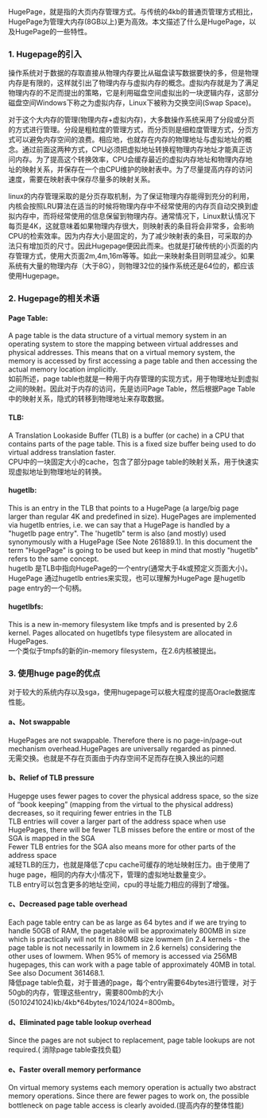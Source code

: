     
HugePage，就是指的大页内存管理方式。与传统的4kb的普通页管理方式相比，HugePage为管理大内存(8GB以上)更为高效。本文描述了什么是HugePage，以及HugePage的一些特性。    
 
### 1. Hugepage的引入    
操作系统对于数据的存取直接从物理内存要比从磁盘读写数据要快的多，但是物理内存是有限的，这样就引出了物理内存与虚拟内存的概念。虚拟内存就是为了满足物理内存的不足而提出的策略，它是利用磁盘空间虚拟出的一块逻辑内存，这部分磁盘空间Windows下称之为虚拟内存，Linux下被称为交换空间(Swap Space)。    
 
对于这个大内存的管理(物理内存+虚拟内存)，大多数操作系统采用了分段或分页的方式进行管理。分段是粗粒度的管理方式，而分页则是细粒度管理方式，分页方式可以避免内存空间的浪费。相应地，也就存在内存的物理地址与虚拟地址的概念。通过前面这两种方式，CPU必须把虚拟地址转换程物理内存地址才能真正访问内存。为了提高这个转换效率，CPU会缓存最近的虚拟内存地址和物理内存地址的映射关系，并保存在一个由CPU维护的映射表中。为了尽量提高内存的访问速度，需要在映射表中保存尽量多的映射关系。    
 
linux的内存管理采取的是分页存取机制，为了保证物理内存能得到充分的利用，内核会按照LRU算法在适当的时候将物理内存中不经常使用的内存页自动交换到虚拟内存中，而将经常使用的信息保留到物理内存。通常情况下，Linux默认情况下每页是4K，这就意味着如果物理内存很大，则映射表的条目将会非常多，会影响CPU的检索效率。因为内存大小是固定的，为了减少映射表的条目，可采取的办法只有增加页的尺寸。因此Hugepage便因此而来。也就是打破传统的小页面的内存管理方式，使用大页面2m,4m,16m等等。如此一来映射条目则明显减少。如果系统有大量的物理内存（大于8G），则物理32位的操作系统还是64位的，都应该使用Hugepage。    
 
### 2. Hugepage的相关术语    
#### Page Table:    
A page table is the data structure of a virtual memory system in an operating system to store the mapping between virtual addresses and physical addresses. This means that on a virtual memory system, the memory is accessed by first accessing a page table and then accessing the actual memory location implicitly.    
如前所述，page table也就是一种用于内存管理的实现方式，用于物理地址到虚拟之间的映射。因此对于内存的访问，先是访问Page Table，然后根据Page Table 中的映射关系，隐式的转移到物理地址来存取数据。    
 
#### TLB:    
A Translation Lookaside Buffer (TLB) is a buffer (or cache) in a CPU that contains parts of the page table. This is a fixed size buffer being used to do virtual address translation faster.    
      CPU中的一块固定大小的cache，包含了部分page table的映射关系，用于快速实现虚拟地址到物理地址的转换。    
 
#### hugetlb:    
This is an entry in the TLB that points to a HugePage (a large/big page larger than regular 4K and predefined in size). HugePages are implemented via hugetlb entries, i.e. we can say that a HugePage is handled by a "hugetlb page entry". The 'hugetlb" term is also (and mostly) used synonymously with a HugePage (See Note 261889.1). In this document the term "HugePage" is going to be used but keep in mind that mostly "hugetlb" refers to the same concept.    
hugetlb 是TLB中指向HugePage的一个entry(通常大于4k或预定义页面大小)。 HugePage 通过hugetlb entries来实现，也可以理解为HugePage 是hugetlb page entry的一个句柄。    
 
#### hugetlbfs:    
This is a new in-memory filesystem like tmpfs and is presented by 2.6 kernel. Pages allocated on hugetlbfs type filesystem are allocated in HugePages.    
一个类似于tmpfs的新的in-memory filesystem，在2.6内核被提出。 


### 3. 使用huge page的优点    
对于较大的系统内存以及sga，使用hugepage可以极大程度的提高Oracle数据库性能。    
    
#### a、Not swappable    
HugePages are not swappable. Therefore there is no page-in/page-out mechanism overhead.HugePages are universally regarded as pinned.    
无需交换。也就是不存在页面由于内存空间不足而存在换入换出的问题    
 
#### b、Relief of TLB pressure    
Hugepge uses fewer pages to cover the physical address space, so the size of “book keeping” (mapping from the virtual to the physical address) decreases, so it requiring fewer entries in the TLB    
TLB entries will cover a larger part of the address space when use HugePages, there will be fewer TLB misses before the entire or most of the SGA is mapped in the SGA    
Fewer TLB entries for the SGA also means more for other parts of the address space    
减轻TLB的压力，也就是降低了cpu cache可缓存的地址映射压力。由于使用了huge     page，相同的内存大小情况下，管理的虚拟地址数量变少。    
TLB entry可以包含更多的地址空间，cpu的寻址能力相应的得到了增强。    
 
#### c、Decreased page table overhead    
Each page table entry can be as large as 64 bytes and if we are trying to handle 50GB of RAM, the pagetable will be approximately 800MB in size which is practically will not fit in 880MB size lowmem (in 2.4 kernels - the page table is not necessarily in lowmem in 2.6 kernels) considering the other uses of lowmem. When 95% of memory is accessed via 256MB hugepages, this can work with a page table of approximately 40MB in total. See also Document 361468.1.     
降低page table负载，对于普通的page，每个entry需要64bytes进行管理，对于50gb的内存，管理这些entry，需要800mb的大小
(50*1024*1024)kb/4kb*64bytes/1024/1024=800mb。     
 
#### d、Eliminated page table lookup overhead   
Since the pages are not subject to replacement, page table lookups are not required.( 消除page table查找负载)     
 
#### e、Faster overall memory performance     
On virtual memory systems each memory operation is actually two abstract memory operations. Since there are fewer pages to work on, the possible bottleneck on page table access is clearly avoided.(提高内存的整体性能)       
